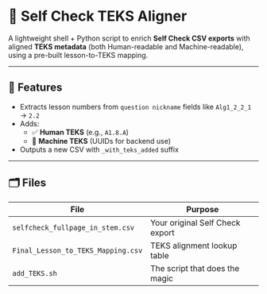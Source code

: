 # 🧠 Self Check TEKS Aligner

A lightweight shell + Python script to enrich **Self Check CSV exports** with aligned **TEKS metadata** (both Human-readable and Machine-readable), using a pre-built lesson-to-TEKS mapping.

---

## 🚀 Features

- Extracts lesson numbers from `question nickname` fields like `Alg1_2_2_1` → `2.2`
- Adds:
  - ✅ **Human TEKS** (e.g., `A1.8.A`)
  - 🔧 **Machine TEKS** (UUIDs for backend use)
- Outputs a new CSV with `_with_teks_added` suffix

---

## 🗂 Files

| File                             | Purpose                         |
|----------------------------------|---------------------------------|
| `selfcheck_fullpage_in_stem.csv` | Your original Self Check export |
| `Final_Lesson_to_TEKS_Mapping.csv` | TEKS alignment lookup table     |
| `add_TEKS.sh`            | The script that does the magic  |
